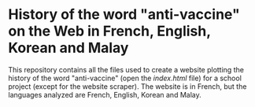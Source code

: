# History of the word "anti-vaccine" on the Web in French, English, Korean and Malay

This repository contains all the files used to create a website plotting the history of the word "anti-vaccine" (open the *index.html* file) for a school project (except for the website scraper). The website is in French, but the languages analyzed are French, English, Korean and Malay.